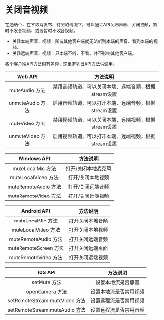# 关闭音视频

在通话中，在不取消发布、订阅的情况下，可以通过API关闭声音、关闭视频，暂时不发音视频、或者暂时不收音视频。

- 关闭本端声音、视频：所有其他客户端就无法听到本端的声音、看到本端的视频。
- 关闭远端声音、视频：只本端不听、不看，并不影响其他客户端。

各个客户端API方法稍有差异，这里罗列出API方法供调用。

Web API|方法说明
:-: | :-: 
muteAudio 方法	 | 禁用音频轨道，可以关闭本端、远端音频，根据stream设置
unmuteAudio 方法	 | 启用音频轨道，可以打开本端、远端音频，根据stream设置
muteVideo 方法	 | 禁用视频轨道，可以关闭本端、远端视频，根据stream设置
unmuteVideo 方法	 | 启用视频轨道，可以打开本端、远端视频，根据stream设置

Windows API|方法说明
:-: | :-: 
muteLocalMic 方法	 | 打开/关闭本地麦克风
muteLocalVideo 方法	 | 打开/关闭本地视频
muteRemoteAudio 方法	 | 打开/关闭远端音频
muteRemoteVideo 方法	 | 打开/关闭远端视频

Android API|方法说明
:-: | :-: 
muteLocalMic 方法	 | 打开关闭本地音频
muteLocalVideo 方法	 | 打开关闭本地视频
muteRemoteAudio 方法	 | 打开关闭远端音频
muteRemoteScreen 方法	 | 打开关闭远端桌面
muteRemoteVideo 方法	 | 打开关闭远端视频

iOS API|方法说明
:-: | :-: 
setMute 方法	 | 设置本地流是否静音
openCamera 方法	 | 设置本地流是否禁用视频
setRemoteStream:muteVideo 方法	 | 设置远程流是否禁用视频
setRemoteStream:muteAudio 方法	 | 设置远程流是否禁用音频
